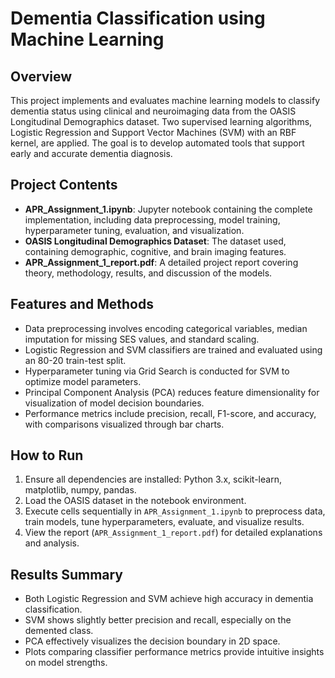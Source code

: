# Dementia Classification using Machine Learning

## Overview
This project implements and evaluates machine learning models to classify dementia status using clinical and neuroimaging data from the OASIS Longitudinal Demographics dataset. Two supervised learning algorithms, Logistic Regression and Support Vector Machines (SVM) with an RBF kernel, are applied. The goal is to develop automated tools that support early and accurate dementia diagnosis.

## Project Contents
- **APR_Assignment_1.ipynb**: Jupyter notebook containing the complete implementation, including data preprocessing, model training, hyperparameter tuning, evaluation, and visualization.
- **OASIS Longitudinal Demographics Dataset**: The dataset used, containing demographic, cognitive, and brain imaging features.
- **APR_Assignment_1_report.pdf**: A detailed project report covering theory, methodology, results, and discussion of the models.

## Features and Methods
- Data preprocessing involves encoding categorical variables, median imputation for missing SES values, and standard scaling.
- Logistic Regression and SVM classifiers are trained and evaluated using an 80-20 train-test split.
- Hyperparameter tuning via Grid Search is conducted for SVM to optimize model parameters.
- Principal Component Analysis (PCA) reduces feature dimensionality for visualization of model decision boundaries.
- Performance metrics include precision, recall, F1-score, and accuracy, with comparisons visualized through bar charts.

## How to Run
1. Ensure all dependencies are installed: Python 3.x, scikit-learn, matplotlib, numpy, pandas.
2. Load the OASIS dataset in the notebook environment.
3. Execute cells sequentially in `APR_Assignment_1.ipynb` to preprocess data, train models, tune hyperparameters, evaluate, and visualize results.
4. View the report (`APR_Assignment_1_report.pdf`) for detailed explanations and analysis.

## Results Summary
- Both Logistic Regression and SVM achieve high accuracy in dementia classification.
- SVM shows slightly better precision and recall, especially on the demented class.
- PCA effectively visualizes the decision boundary in 2D space.
- Plots comparing classifier performance metrics provide intuitive insights on model strengths.
